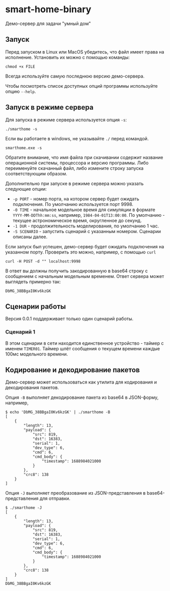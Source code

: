 # smart-home-binary
Демо-сервер для задачи "умный дом"

## Запуск

Перед запуском в Linux или MacOS убедитесь, что файл имеет права на исполнение. Установить их можно с помощью команды:

```
chmod +x FILE
```

Всегда используйте самую последнюю версию демо-сервера.

Чтобы посмотреть список доступных опций программы используйте опцию `--help`.

## Запуск в режиме сервера

Для запуска в режиме сервера используется опция `-s`:

```
./smarthome -s
```

Если вы работаете в windows, не указывайте `./` перед командой.

```
smarthome.exe -s
```

Обратите внимание, что имя файла при скачивании содержит название операционной системы, процессора и версию программы. Либо переименуйте скачанный файл, либо измените строку запуска соответствующим образом.

Дополнительно при запуске в режиме сервера можно указать следующие опции:
* `-p PORT` - номер порта, на котором сервер будет ожидать подключения. По умолчанию используется порт 9998.
* `-0 TIME` - начальное модельное время для симуляции в формате `YYYY-MM-DDThh:mm:ss`, например, `1984-04-01T13:00:00`. По умолчанию - текущее астрономическое время, округленное до секунд.
* `-1 DUR` - продолжительность моделирования, по умолчанию 1 час.
* `-S SCENARIO` - запустить сценарий с указанным номером. Сценарии описаны далее.

Если запуск был успешен, демо-сервер будет ожидать подключения на указанном порту. Проверить это можно, например, с помощью `curl`

```
curl -H POST -d "" localhost:9998
```

В ответ вы должны получить закодированную в base64 строку с сообщением с начальным модельным временем. Ответ сервера может выглядеть примерно так:

```
DbMG_38BBgaI0Kv6kzGK
```

## Сценарии работы

Версия 0.0.1 поддерживает только один сценарий работы.

### Сценарий 1

В этом сценарии в сети находится единственное устройство - таймер с именем `TIMER01`. Таймер шлёт сообщения о текущем времени каждые 100мс модельного времени.

## Кодирование и декодирование пакетов

Демо-сервер может использоваться как утилита для кодирования и декодирования пакетов.

Опция `-B` выполняет декодирование пакета из base64 в JSON-форму, например,

```
$ echo 'DbMG_38BBgaI0Kv6kzGK' | ./smarthome -B
[
    {
        "length": 13,
        "payload": {
            "src": 819,
            "dst": 16383,
            "serial": 1,
            "dev_type": 6,
            "cmd": 6,
            "cmd_body": {
                "timestamp": 1688984021000
            }
        },
        "crc8": 138
    }
]
```

Опция `-J` выполняет преобразование из JSON-представления в base64-представления для отправки.

```
$ ./smarthome -J
[
    {
        "length": 13,
        "payload": {
            "src": 819,
            "dst": 16383,
            "serial": 1,
            "dev_type": 6,
            "cmd": 6,
            "cmd_body": {
                "timestamp": 1688984021000
            }
        },
        "crc8": 138
    }
]
DbMG_38BBgaI0Kv6kzGK
```